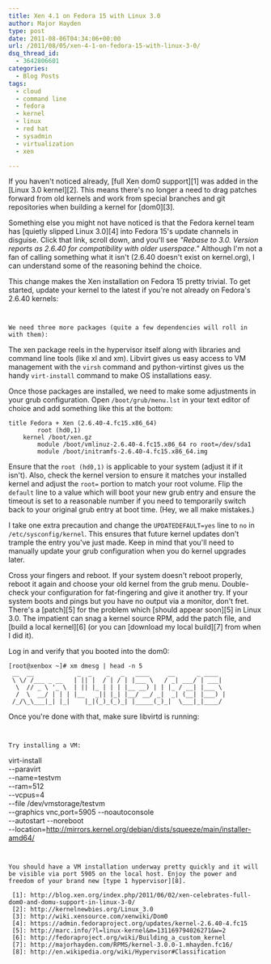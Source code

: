 ```yaml
---
title: Xen 4.1 on Fedora 15 with Linux 3.0
author: Major Hayden
type: post
date: 2011-08-06T04:34:06+00:00
url: /2011/08/05/xen-4-1-on-fedora-15-with-linux-3-0/
dsq_thread_id:
  - 3642806601
categories:
  - Blog Posts
tags:
  - cloud
  - command line
  - fedora
  - kernel
  - linux
  - red hat
  - sysadmin
  - virtualization
  - xen

---
```

If you haven't noticed already, [full Xen dom0 support][1] was added in the [Linux 3.0 kernel][2]. This means there's no longer a need to drag patches forward from old kernels and work from special branches and git repositories when building a kernel for [dom0][3].

Something else you might not have noticed is that the Fedora kernel team has [quietly slipped Linux 3.0][4] into Fedora 15's update channels in disguise. Click that link, scroll down, and you'll see _"Rebase to 3.0. Version reports as 2.6.40 for compatibility with older userspace."_ Although I'm not a fan of calling something what it isn't (2.6.40 doesn't exist on kernel.org), I can understand some of the reasoning behind the choice.

This change makes the Xen installation on Fedora 15 pretty trivial. To get started, update your kernel to the latest if you're not already on Fedora's 2.6.40 kernels:

```


We need three more packages (quite a few dependencies will roll in with them):

```


The xen package reels in the hypervisor itself along with libraries and command line tools (like xl and xm). Libvirt gives us easy access to VM management with the `virsh` command and python-virtinst gives us the handy `virt-install` command to make OS installations easy.

Once those packages are installed, we need to make some adjustments in your grub configuration. Open `/boot/grub/menu.lst` in your text editor of choice and add something like this at the bottom:

```
title Fedora + Xen (2.6.40-4.fc15.x86_64)
        root (hd0,1)
	kernel /boot/xen.gz
        module /boot/vmlinuz-2.6.40-4.fc15.x86_64 ro root=/dev/sda1
        module /boot/initramfs-2.6.40-4.fc15.x86_64.img
```


Ensure that the `root (hd0,1)` is applicable to your system (adjust it if it isn't). Also, check the kernel version to ensure it matches your installed kernel and adjust the `root=` portion to match your root volume. Flip the `default` line to a value which will boot your new grub entry and ensure the timeout is set to a reasonable number if you need to temporarily switch back to your original grub entry at boot time. (Hey, we all make mistakes.)

I take one extra precaution and change the `UPDATEDEFAULT=yes` line to `no` in `/etc/sysconfig/kernel`. This ensures that future kernel updates don't trample the entry you've just made. Keep in mind that you'll need to manually update your grub configuration when you do kernel upgrades later.

Cross your fingers and reboot. If your system doesn't reboot properly, reboot it again and choose your old kernel from the grub menu. Double-check your configuration for fat-fingering and give it another try. If your system boots and pings but you have no output via a monitor, don't fret. There's a [patch][5] for the problem which [should appear soon][5] in Linux 3.0. The impatient can snag a kernel source RPM, add the patch file, and [build a local kernel][6] (or you can [download my local build][7] from when I did it).

Log in and verify that you booted into the dom0:

```
[root@xenbox ~]# xm dmesg | head -n 5
 __  __            _  _    _   _   ____     __      _ ____
 \ \/ /___ _ __   | || |  / | / | |___ \   / _| ___/ | ___|
  \  // _ \ '_ \  | || |_ | | | |__ __) | | |_ / __| |___ \
  /  \  __/ | | | |__   _|| |_| |__/ __/ _|  _| (__| |___) |
 /_/\_\___|_| |_|    |_|(_)_(_)_| |_____(_)_|  \___|_|____/
```


Once you're done with that, make sure libvirtd is running:

```


Try installing a VM:

```
virt-install \
  --paravirt \
  --name=testvm \
  --ram=512 \
  --vcpus=4 \
  --file /dev/vmstorage/testvm \
  --graphics vnc,port=5905 --noautoconsole \
  --autostart --noreboot \
  --location=http://mirrors.kernel.org/debian/dists/squeeze/main/installer-amd64/
```


You should have a VM installation underway pretty quickly and it will be visible via port 5905 on the local host. Enjoy the power and freedom of your brand new [type 1 hypervisor][8].

 [1]: http://blog.xen.org/index.php/2011/06/02/xen-celebrates-full-dom0-and-domu-support-in-linux-3-0/
 [2]: http://kernelnewbies.org/Linux_3.0
 [3]: http://wiki.xensource.com/xenwiki/Dom0
 [4]: https://admin.fedoraproject.org/updates/kernel-2.6.40-4.fc15
 [5]: http://marc.info/?l=linux-kernel&m=131169794026271&w=2
 [6]: http://fedoraproject.org/wiki/Building_a_custom_kernel
 [7]: http://majorhayden.com/RPMS/kernel-3.0.0-1.mhayden.fc16/
 [8]: http://en.wikipedia.org/wiki/Hypervisor#Classification

